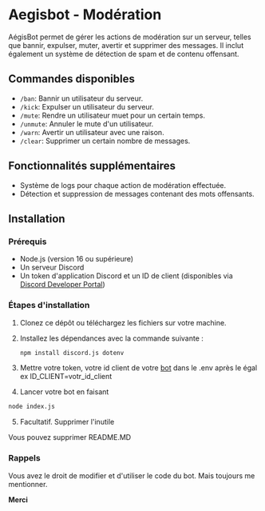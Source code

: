 # Aegisbot - Modération

AégisBot permet de gérer les actions de modération sur un serveur, telles que bannir, expulser, muter, avertir et supprimer des messages. Il inclut également un système de détection de spam et de contenu offensant.

## Commandes disponibles

- `/ban`: Bannir un utilisateur du serveur.
- `/kick`: Expulser un utilisateur du serveur.
- `/mute`: Rendre un utilisateur muet pour un certain temps.
- `/unmute`: Annuler le mute d'un utilisateur.
- `/warn`: Avertir un utilisateur avec une raison.
- `/clear`: Supprimer un certain nombre de messages.

## Fonctionnalités supplémentaires

- Système de logs pour chaque action de modération effectuée.
- Détection et suppression de messages contenant des mots offensants.
## Installation

### Prérequis

- Node.js (version 16 ou supérieure)
- Un serveur Discord
- Un token d'application Discord et un ID de client (disponibles via [Discord Developer Portal](https://discord.com/developers/applications))

### Étapes d'installation

1. Clonez ce dépôt ou téléchargez les fichiers sur votre machine.
2. Installez les dépendances avec la commande suivante :

   ```bash
   npm install discord.js dotenv
   ```
3. Mettre votre token, votre id client de votre [bot](https://discord.com/developers/applications) dans le .env après le égal ex ID_CLIENT=votr_id_client 

4. Lancer votre bot en faisant 

```bash
node index.js
```

5. Facultatif. Supprimer l'inutile

Vous pouvez supprimer 
README.MD

### Rappels 

Vous avez le droit de modifier et d'utiliser le code du bot. Mais toujours me mentionner.

**Merci**